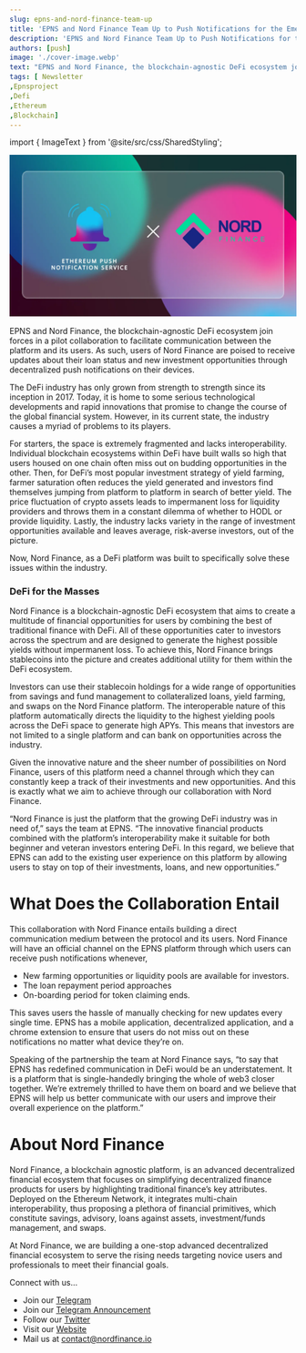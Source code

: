 ```yaml
---
slug: epns-and-nord-finance-team-up
title: 'EPNS and Nord Finance Team Up to Push Notifications for the Emergent DeFi Ecosystem'
description: 'EPNS and Nord Finance Team Up to Push Notifications for the Emergent DeFi Ecosystem'
authors: [push]
image: './cover-image.webp'
text: "EPNS and Nord Finance, the blockchain-agnostic DeFi ecosystem join forces in a pilot collaboration to facilitate communication between the platform and its users.As such, users of Nord Finance are poised to receive updates about their loan status and new investment opportunities through decentralized push notifications on their devices."
tags: [ Newsletter
,Epnsproject
,Defi
,Ethereum
,Blockchain]
---
```

import { ImageText } from '@site/src/css/SharedStyling';

![Cover image of EPNS and Nord Finance Team Up to Push Notifications for the Emergent DeFi Ecosystem](./cover-image.webp)

<!--truncate-->

EPNS and Nord Finance, the blockchain-agnostic DeFi ecosystem join forces in a pilot collaboration to facilitate communication between the platform and its users. As such, users of Nord Finance are poised to receive updates about their loan status and new investment opportunities through decentralized push notifications on their devices.

The DeFi industry has only grown from strength to strength since its inception in 2017. Today, it is home to some serious technological developments and rapid innovations that promise to change the course of the global financial system. However, in its current state, the industry causes a myriad of problems to its players.

For starters, the space is extremely fragmented and lacks interoperability. Individual blockchain ecosystems within DeFi have built walls so high that users housed on one chain often miss out on budding opportunities in the other. Then, for DeFi’s most popular investment strategy of yield farming, farmer saturation often reduces the yield generated and investors find themselves jumping from platform to platform in search of better yield. The price fluctuation of crypto assets leads to impermanent loss for liquidity providers and throws them in a constant dilemma of whether to HODL or provide liquidity. Lastly, the industry lacks variety in the range of investment opportunities available and leaves average, risk-averse investors, out of the picture.

Now, Nord Finance, as a DeFi platform was built to specifically solve these issues within the industry.

### DeFi for the Masses

Nord Finance is a blockchain-agnostic DeFi ecosystem that aims to create a multitude of financial opportunities for users by combining the best of traditional finance with DeFi. All of these opportunities cater to investors across the spectrum and are designed to generate the highest possible yields without impermanent loss. To achieve this, Nord Finance brings stablecoins into the picture and creates additional utility for them within the DeFi ecosystem.

Investors can use their stablecoin holdings for a wide range of opportunities from savings and fund management to collateralized loans, yield farming, and swaps on the Nord Finance platform. The interoperable nature of this platform automatically directs the liquidity to the highest yielding pools across the DeFi space to generate high APYs. This means that investors are not limited to a single platform and can bank on opportunities across the industry.

Given the innovative nature and the sheer number of possibilities on Nord Finance, users of this platform need a channel through which they can constantly keep a track of their investments and new opportunities. And this is exactly what we aim to achieve through our collaboration with Nord Finance.

“Nord Finance is just the platform that the growing DeFi industry was in need of,” says the team at EPNS. “The innovative financial products combined with the platform’s interoperability make it suitable for both beginner and veteran investors entering DeFi. In this regard, we believe that EPNS can add to the existing user experience on this platform by allowing users to stay on top of their investments, loans, and new opportunities.”

What Does the Collaboration Entail
==================================

This collaboration with Nord Finance entails building a direct communication medium between the protocol and its users. Nord Finance will have an official channel on the EPNS platform through which users can receive push notifications whenever,

*   New farming opportunities or liquidity pools are available for investors.
*   The loan repayment period approaches
*   On-boarding period for token claiming ends.

This saves users the hassle of manually checking for new updates every single time. EPNS has a mobile application, decentralized application, and a chrome extension to ensure that users do not miss out on these notifications no matter what device they’re on.

Speaking of the partnership the team at Nord Finance says, “to say that EPNS has redefined communication in DeFi would be an understatement. It is a platform that is single-handedly bringing the whole of web3 closer together. We’re extremely thrilled to have them on board and we believe that EPNS will help us better communicate with our users and improve their overall experience on the platform.”

**About Nord Finance**
======================

Nord Finance, a blockchain agnostic platform, is an advanced decentralized financial ecosystem that focuses on simplifying decentralized finance products for users by highlighting traditional finance’s key attributes. Deployed on the Ethereum Network, it integrates multi-chain interoperability, thus proposing a plethora of financial primitives, which constitute savings, advisory, loans against assets, investment/funds management, and swaps.

At Nord Finance, we are building a one-stop advanced decentralized financial ecosystem to serve the rising needs targeting novice users and professionals to meet their financial goals.

Connect with us…

*   Join our [Telegram](https://t.me/NordFinance)
*   Join our [Telegram Announcement](https://t.me/NordFinance_Ann)
*   Follow our [Twitter](https://twitter.com/Nord_Finance?s=09)
*   Visit our [Website](https://nordfinance.io/)
*   Mail us at contact@nordfinance.io
